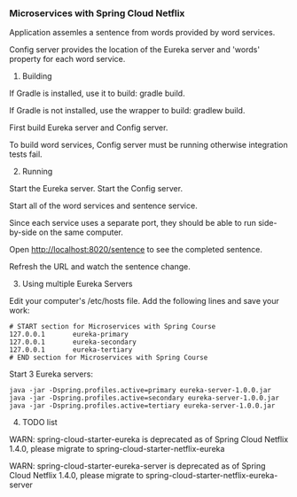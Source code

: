 ### Microservices with Spring Cloud Netflix

Application assemles a sentence from words provided by word services.

Config server provides the location of the Eureka server and 'words' property for each word service.

1. Building

If Gradle is installed, use it to build: gradle build.

If Gradle is not installed, use the wrapper to build: gradlew build.

First build Eureka server and Config server.

To build word services, Config server must be running otherwise integration tests fail.

2. Running

Start the Eureka server. Start the Config server. 

Start all of the word services and sentence service. 

Since each service uses a separate port, they should be able to run side-by-side on the same computer. 

Open [http://localhost:8020/sentence](http://localhost:8020/sentence) to see the completed sentence. 

Refresh the URL and watch the sentence change.

3. Using multiple Eureka Servers

Edit your computer's /etc/hosts file. Add the following lines and save your work:

  ```
  # START section for Microservices with Spring Course
  127.0.0.1       eureka-primary
  127.0.0.1       eureka-secondary
  127.0.0.1       eureka-tertiary
  # END section for Microservices with Spring Course
  ```

Start 3 Eureka servers:

  ```
  java -jar -Dspring.profiles.active=primary eureka-server-1.0.0.jar
  java -jar -Dspring.profiles.active=secondary eureka-server-1.0.0.jar
  java -jar -Dspring.profiles.active=tertiary eureka-server-1.0.0.jar
  ```

4. TODO list

WARN: spring-cloud-starter-eureka is deprecated as of Spring Cloud Netflix 1.4.0, please migrate to spring-cloud-starter-netflix-eureka

WARN: spring-cloud-starter-eureka-server is deprecated as of Spring Cloud Netflix 1.4.0, please migrate to spring-cloud-starter-netflix-eureka-server



